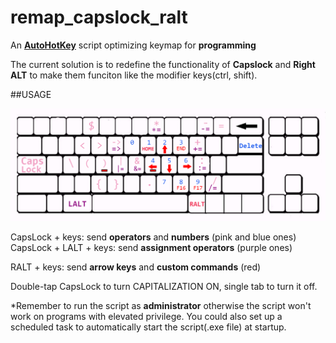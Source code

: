 # remap_capslock_ralt

An **[AutoHotKey](https://www.autohotkey.com/docs/misc/Remap.htm)** script optimizing keymap for **programming** 

The current solution is to redefine the functionality of **Capslock** and **Right ALT** to make them funciton like the modifier keys(ctrl, shift).

##USAGE

![usage](pic\usage.png)

CapsLock + keys: send **operators** and **numbers** (pink and blue ones)
CapsLock + LALT + keys: send **assignment operators** (purple ones) 

RALT + keys: send **arrow keys** and **custom commands** (red)

Double-tap CapsLock to turn CAPITALIZATION ON, single tab to turn it off.

*Remember to run the script as **administrator**  otherwise the script won't work on programs with elevated privilege. You could also set up a scheduled task to automatically start the script(.exe file) at startup.
